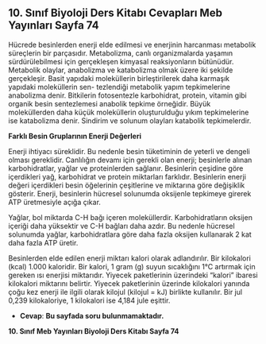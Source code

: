 ## 10. Sınıf Biyoloji Ders Kitabı Cevapları Meb Yayınları Sayfa 74

Hücrede besinlerden enerji elde edilmesi ve enerjinin harcanması metabolik süreçlerin bir parçasıdır. Metabolizma, canlı organizmalarda yaşamın sürdürülebilmesi için gerçekleşen kimyasal reaksiyonların bütünüdür. Metabolik olaylar, anabolizma ve katabolizma olmak üzere iki şekilde gerçekleşir. Basit yapıdaki moleküllerin birleştirilerek daha karmaşık yapıdaki moleküllerin sen- tezlendiği metabolik yapım tepkimelerine anabolizma denir. Bitkilerin fotosentezle karbohidrat, protein, vitamin gibi organik besin sentezlemesi anabolik tepkime örneğidir. Büyük moleküllerden daha küçük moleküllerin oluşturulduğu yıkım tepkimelerine ise katabolizma denir. Sindirim ve solunum olayları katabolik tepkimelerdir.

**Farklı Besin Gruplarının Enerji Değerleri**

Enerji ihtiyacı süreklidir. Bu nedenle besin tüketiminin de yeterli ve dengeli olması gereklidir. Canlılığın devamı için gerekli olan enerji; besinlerle alınan karbohidratlar, yağlar ve proteinlerden sağlanır. Besinlerin çeşidine göre içerdikleri yağ, karbohidrat ve protein miktarları farklıdır. Besinlerin enerji değeri içerdikleri besin öğelerinin çeşitlerine ve miktarına göre değişiklik gösterir. Enerji, besinlerin hücresel solunumda oksijenle tepkimeye girerek ATP üretmesiyle açığa çıkar.

Yağlar, bol miktarda C-H bağı içeren moleküllerdir. Karbohidratların oksijen içeriği daha yüksektir ve C-H bağları daha azdır. Bu nedenle hücresel solunumda yağlar, karbohidratlara göre daha fazla oksijen kullanarak 2 kat daha fazla ATP üretir.

Besinlerden elde edilen enerji miktarı kalori olarak adlandırılır. Bir kilokalori (kcal) 1.000 kaloridir. Bir kalori, 1 gram (g) suyun sıcaklığını 1°C artırmak için gereken ısı enerjisi miktarıdır. Yiyecek paketlerinin üzerindeki “kalori” ibaresi kilokalori miktarını belirtir. Yiyecek paketlerinin üzerinde kilokalori yanında çoğu kez enerji ile ilgili olarak kilojul (kilojul = kJ) birlikte kullanılır. Bir jul 0,239 kilokaloriye, 1 kilokalori ise 4,184 jule eşittir.

* **Cevap**: **Bu sayfada soru bulunmamaktadır.**

**10. Sınıf Meb Yayınları Biyoloji Ders Kitabı Sayfa 74**